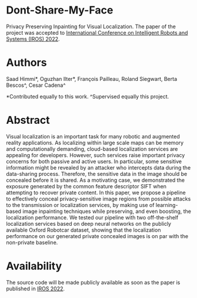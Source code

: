 # Dont-Share-My-Face
Privacy Preserving Inpainting for Visual Localization. The paper of the project was accepted to [International Conference on Intelligent Robots and Systems (IROS) 2022](https://iros2022.org/).

# Authors
Saad Himmi*, Oguzhan Ilter*, François Pailleau, Roland Siegwart, Berta Bescos^, Cesar Cadena^

*Contributed equally to this work. 
^Supervised equally this project.


# Abstract 
Visual localization is an important task for many robotic and augmented reality applications. As localizing within large scale maps can be memory and computationally demanding, cloud-based localization services are appealing for developers. However, such services raise important privacy concerns for both passive and active users. In particular, some sensitive information might be revealed by an attacker who intercepts data during the data-sharing process. Therefore, the sensitive data in the image should be concealed before it is shared. As a motivating case, we demonstrated the exposure generated by the common feature descriptor SIFT when attempting to recover private content. In this paper, we propose a pipeline to effectively conceal privacy-sensitive
image regions from possible attacks to the transmission or localization services, by making use of learning-based image inpainting techniques while preserving, and even boosting, the localization performance. We tested our pipeline with two off-the-shelf localization services based on deep neural networks on the publicly available Oxford Robotcar dataset, showing that the localization performance on our generated private concealed images is on par with the non-private baseline.

# Availability 
The source code will be made publicly available as soon as the paper is published in [IROS 2022](https://iros2022.org/).


